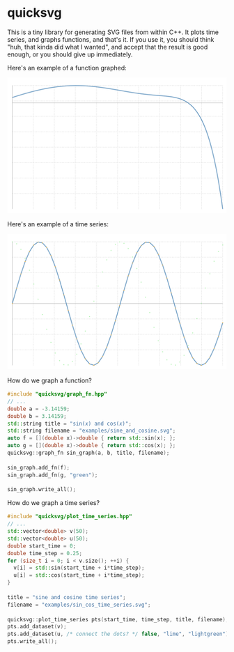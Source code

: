 # quicksvg

This is a tiny library for generating SVG files from within C++. It plots time series, and graphs functions, and that's it. If you use it, you should think "huh, that kinda did what I wanted", and accept that the result is good enough, or you should give up immediately.

Here's an example of a function graphed:

![Alt text](./examples/1F1_3.svg)

Here's an example of a time series:

![Alt text](./examples/sin_cos_time_series.svg)


How do we graph a function?

```cpp
#include "quicksvg/graph_fn.hpp"
// ...
double a = -3.14159;
double b = 3.14159;
std::string title = "sin(𝑥) and cos(𝑥)";
std::string filename = "examples/sine_and_cosine.svg";
auto f = [](double x)->double { return std::sin(x); };
auto g = [](double x)->double { return std::cos(x); };
quicksvg::graph_fn sin_graph(a, b, title, filename);

sin_graph.add_fn(f);
sin_graph.add_fn(g, "green");

sin_graph.write_all();
```

How do we graph a time series?

```cpp
#include "quicksvg/plot_time_series.hpp"
// ...
std::vector<double> v(50);
std::vector<double> u(50);
double start_time = 0;
double time_step = 0.25;
for (size_t i = 0; i < v.size(); ++i) {
  v[i] = std::sin(start_time + i*time_step);
  u[i] = std::cos(start_time + i*time_step);
}

title = "sine and cosine time series";
filename = "examples/sin_cos_time_series.svg";

quicksvg::plot_time_series pts(start_time, time_step, title, filename);
pts.add_dataset(v);
pts.add_dataset(u, /* connect the dots? */ false, "lime", "lightgreen");
pts.write_all();
```
